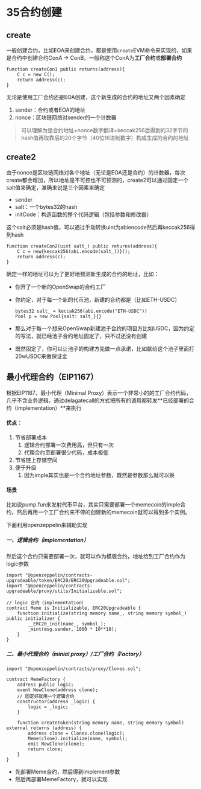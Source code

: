 # 35合约创建

## create

一般创建合约，比如EOA来创建合约，都是使用`create`EVM命令来实现的，如果是合约中创建合约ConA -> ConB，一般称这个ConA为**工厂合约**或**部署合约**

```solidity
function createCon1 public returns(address){
	C c = new C();
	return address(c);
}
```

无论是使用工厂合约还是EOA创建，这个新生成的合约的地址又两个因素确定

1. sender：合约或者EOA的地址
2. nonce：区块链网络对sender的一个计数器

> 可以理解为是合约地址+nonce数字翻译+keccak256后得到的32字节的hash值再取靠后的20个字节（40位16进制数字）构成生成的合约的地址

## create2

由于nonce是区块链网络对各个地址（无论是EOA还是合约）的计数器，每次create都会增加，所以地址是不可控也不可预测的，create2可以通过固定一个salt值来确定，准确来说是三个因素来确定

- sender
- salt：一个bytes32的hash
- initCode：构造函数的整个代码逻辑（包括参数和修改器）

这个salt必须是hash值，可以通过手动转换uint为abiencode然后再keccak256得到hash

```solidity
function createCon2(uint salt_) public returns(address){
	C c = new{keccak256(abi.encode(salt_))}();
	return address(c);
}
```

确定一样的地址可以为了更好地预测新生成的合约的地址，比如：

- 你开了一个新的OpenSwap的合约工厂

- 你约定，对于每一个新的代币池，新建的合约都是（比如ETH-USDC）

  ```solidity
  bytes32 salt_ = keccak256(abi.encode("ETH-USDC"))
  Pool p = new Pool{salt: salt_}{}
  ```

- 那么对于每一个想来OpenSwap新建池子合约的项目方比如USDC，因为约定的写法，就已经池子合约地址固定了，只不过还没有创建

- 既然固定了，你可以让池子的构建方先做一点承诺，比如献给这个池子里面打20wUSDC来做保证金

## 最小代理合约（EIP1167）

根据EIP1167，最小代理（Minimal Proxy）表示一个非常小的的工厂合约代码，几乎不含业务逻辑，通过delagatecall的方式把所有的调用都转发**已经部署的合约（implementation）**来执行

#### 优点：

1. 节省部署成本
   1. 逻辑合约部署一次费用高，但只有一次
   2. 代理合约至部署很少代码，成本极低
2. 节省链上存储空间
3. 便于升级
   1. 因为imple其实也是一个合约地址参数，既然是参数那么就可以换

#### 场景

比如说pump.fun来发射代币平台，其实只需要部署一个memecoin的imple合约，然后再用一个工厂合约来不停的创建新的memecoin就可以得到多个实例。

下面利用openzeppelin来辅助实现

##### 一、逻辑合约（implementation）

然后这个合约只需要部署一次，就可以作为模版合约，地址给到工厂合约作为logic参数

```solidity
import "@openzeppelin/contracts-upgradeable/token/ERC20/ERC20Upgradeable.sol";
import "@openzeppelin/contracts-upgradeable/proxy/utils/Initializable.sol";

// logic 合约（implementation）
contract Meme is Initializable, ERC20Upgradeable {
    function initialize(string memory name_, string memory symbol_) public initializer {
        __ERC20_init(name_, symbol_);
        _mint(msg.sender, 1000 * 10**18);
    }
}
```

##### 二、最小代理合约（minial proxy）/工厂合约（Factory）

```solidity
import "@openzeppelin/contracts/proxy/Clones.sol";

contract MemeFactory {
    address public logic;
    event NewClone(address clone);
    // 固定好就用一个逻辑合约
    constructor(address _logic) {
        logic = _logic;
    }

    function createToken(string memory name, string memory symbol) external returns (address) {
        address clone = Clones.clone(logic);
        Meme(clone).initialize(name, symbol);
        emit NewClone(clone);
        return clone;
    }
}
```

- 先部署Meme合约，然后得到implement参数
- 然后再部署MemeFactory，就可以实现

